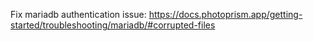 Fix mariadb authentication issue:
https://docs.photoprism.app/getting-started/troubleshooting/mariadb/#corrupted-files

